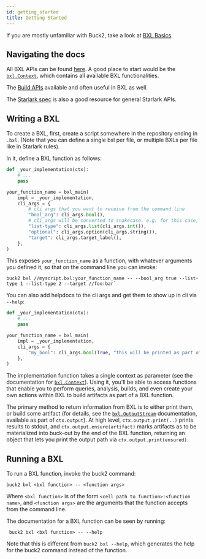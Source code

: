 ```yaml
---
id: getting_started
title: Getting Started
---
```


If you are mostly unfamiliar with Buck2, take a look at [BXL Basics](../basics).

## Navigating the docs

All BXL APIs can be found [here](../../api/bxl). A good place to start would be
the [`bxl.Context`](../../api/bxl/Context), which contains all available BXL
functionalities.

The [Build APIs](../../api/build) available and often useful in BXL as well.

The [Starlark spec](https://github.com/bazelbuild/starlark/blob/master/spec.md)
is also a good resource for general Starlark APIs.

## Writing a BXL

To create a BXL, first, create a script somewhere in the repository ending in
`.bxl`. (Note that you can define a single bxl per file, or multiple BXLs per
file like in Starlark rules).

In it, define a BXL function as follows:

```python
def _your_implementation(ctx):
    # ...
    pass

your_function_name = bxl_main(
    impl = _your_implementation,
    cli_args = {
        # cli args that you want to receive from the command line
        "bool_arg": cli_args.bool(),
        # cli_args will be converted to snakecase. e.g. for this case, passed as --list-type, accessed via ctx.cli_args.list_type
        "list-type": cli_args.list(cli_args.int()),
        "optional": cli_args.option(cli_args.string()),
        "target": cli_args.target_label(),
    },
)
```

This exposes `your_function_name` as a function, with whatever arguments you
defined it, so that on the command line you can invoke:

```text
buck2 bxl //myscript.bxl:your_function_name -- --bool_arg true --list-type 1 --list-type 2 --target //foo:bar`
```

You can also add helpdocs to the cli args and get them to show up in cli via
`--help`:

```python
def _your_implementation(ctx):
    # ...
    pass

your_function_name = bxl_main(
    impl = _your_implementation,
    cli_args = {
        "my_bool": cli_args.bool(True, "this will be printed as part of `--help`")
    },
)
```

The implementation function takes a single context as parameter (see the
documentation for [`bxl.Context`](../../api/bxl/Context)). Using it, you'll be
able to access functions that enable you to perform queries, analysis, builds,
and even create your own actions within BXL to build artifacts as part of a BXL
function.

The primary method to return information from BXL is to either print them, or
build some artifact (for details, see the
[`bxl.OutputStream`](../../api/bxl/OutputStream) documentation, available as
part of `ctx.output`). At high level, `ctx.output.print(..)` prints results to
stdout, and `ctx.output.ensure(artifact)` marks artifacts as to be materialized
into buck-out by the end of the BXL function, returning an object that lets you
print the output path via `ctx.output.print(ensured)`.

## Running a BXL

To run a BXL function, invoke the buck2 command:

```text
buck2 bxl <bxl function> -- <function args>
```

Where `<bxl function>` is of the form `<cell path to function>:<function name>`,
and `<function args>` are the arguments that the function accepts from the
command line.

The documentation for a BXL function can be seen by running:

```text
 buck2 bxl <bxl function> -- --help
```

Note that this is different from `buck2 bxl --help`, which generates the help
for the buck2 command instead of the function.
